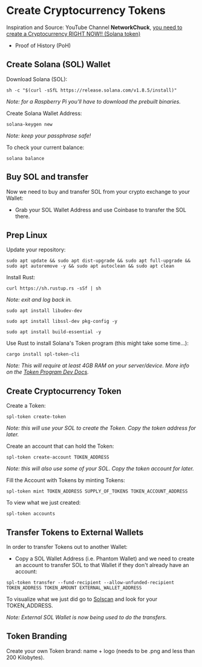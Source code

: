 # Create Cryptocurrency Tokens

Inspiration and Source: YouTube Channel **NetworkChuck**, [you need to create a Cryptocurrency RIGHT NOW!! (Solana token)](https://youtu.be/befUVytFC80)

* Proof of History (PoH)

## Create Solana (SOL) Wallet

Download Solana (SOL):
```
sh -c "$(curl -sSfL https://release.solana.com/v1.8.5/install)"
```

_Note: for a Raspberry Pi you'll have to download the prebuilt binaries._

Create Solana Wallet Address:
```
solana-keygen new
```

_Note: keep your passphrase safe!_

To check your current balance:
```
solana balance
```

## Buy SOL and transfer

Now we need to buy and transfer SOL from your crypto exchange to your Wallet:
* Grab your SOL Wallet Address and use Coinbase to transfer the SOL there.

## Prep Linux

Update your repository:
```
sudo apt update && sudo apt dist-upgrade && sudo apt full-upgrade && sudo apt autoremove -y && sudo apt autoclean && sudo apt clean
```

Install Rust:
```
curl https://sh.rustup.rs -sSf | sh
```

_Note: exit and log back in._

```
sudo apt install libudev-dev
```

```
sudo apt install libssl-dev pkg-config -y
```

```
sudo apt install build-essential -y
```

Use Rust to install Solana's Token program (this might take some time...):
```
cargo install spl-token-cli
```

_Note: This will require at least 4GB RAM on your server/device. More info on the [Token Program Dev Docs](https://spl.solana.com/token)._

## Create Cryptocurrency Token

Create a Token:
```
spl-token create-token
```
_Note: this will use your SOL to create the Token. Copy the token address for later._

Create an account that can hold the Token:
```
spl-token create-account TOKEN_ADDRESS
```

_Note: this will also use some of your SOL. Copy the token account for later._

Fill the Account with Tokens by minting Tokens:
```
spl-token mint TOKEN_ADDRESS SUPPLY_OF_TOKENS TOKEN_ACCOUNT_ADDRESS
```

To view what we just created:
```
spl-token accounts
```

## Transfer Tokens to External Wallets

In order to transfer Tokens out to another Wallet:
* Copy a SOL Wallet Address (i.e. Phantom Wallet) and we need to create an account to transfer SOL to that Wallet if they don't already have an account:
```
spl-token transfer --fund-recipient --allow-unfunded-recipient TOKEN_ADDRESS TOKEN_AMOUNT EXTERNAL_WALLET_ADDRESS
```

To visualize what we just did go to [Solscan](https://solscan.io/) and look for your TOKEN_ADDRESS.

_Note: External SOL Wallet is now being used to do the transfers._

## Token Branding

Create your own Token brand: name + logo (needs to be .png and less than 200 Kilobytes).

